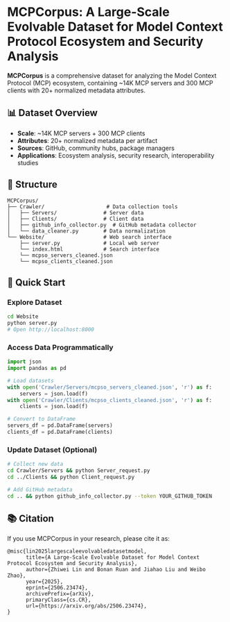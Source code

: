 # MCPCorpus: A Large-Scale Evolvable Dataset for Model Context Protocol Ecosystem and Security Analysis

**MCPCorpus** is a comprehensive dataset for analyzing the Model Context Protocol (MCP) ecosystem, containing ~14K MCP servers and 300 MCP clients with 20+ normalized metadata attributes.

## 📊 Dataset Overview

- **Scale**: ~14K MCP servers + 300 MCP clients
- **Attributes**: 20+ normalized metadata per artifact
- **Sources**: GitHub, community hubs, package managers
- **Applications**: Ecosystem analysis, security research, interoperability studies

## 📁 Structure

```
MCPCorpus/
├── Crawler/                    # Data collection tools
│   ├── Servers/               # Server data
│   ├── Clients/               # Client data
│   ├── github_info_collector.py  # GitHub metadata collector
│   └── data_cleaner.py        # Data normalization
└── Website/                   # Web search interface
    ├── server.py              # Local web server
    └── index.html             # Search interface
    └── mcpso_servers_cleaned.json
    └── mcpso_clients_cleaned.json
```

## 🚀 Quick Start

### Explore Dataset
```bash
cd Website
python server.py
# Open http://localhost:8000
```

### Access Data Programmatically
```python
import json
import pandas as pd

# Load datasets
with open('Crawler/Servers/mcpso_servers_cleaned.json', 'r') as f:
    servers = json.load(f)
with open('Crawler/Clients/mcpso_clients_cleaned.json', 'r') as f:
    clients = json.load(f)

# Convert to DataFrame
servers_df = pd.DataFrame(servers)
clients_df = pd.DataFrame(clients)
```

### Update Dataset (Optional)
```bash
# Collect new data
cd Crawler/Servers && python Server_request.py
cd ../Clients && python Client_request.py

# Add GitHub metadata
cd .. && python github_info_collector.py --token YOUR_GITHUB_TOKEN
```

## 📚 Citation

If you use MCPCorpus in your research, please cite it as:
```
@misc{lin2025largescaleevolvabledatasetmodel,
      title={A Large-Scale Evolvable Dataset for Model Context Protocol Ecosystem and Security Analysis}, 
      author={Zhiwei Lin and Bonan Ruan and Jiahao Liu and Weibo Zhao},
      year={2025},
      eprint={2506.23474},
      archivePrefix={arXiv},
      primaryClass={cs.CR},
      url={https://arxiv.org/abs/2506.23474}, 
}
```

